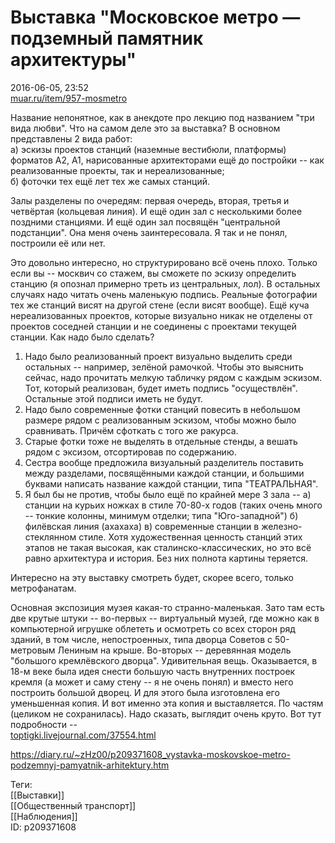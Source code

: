 Выставка "Московское метро — подземный памятник архитектуры"
=============================================================

   
 2016-06-05, 23:52   
   [muar.ru/item/957-mosmetro](http://muar.ru/item/957-mosmetro)    
   
 Название непонятное, как в анекдоте про лекцию под названием "три вида любви". Что на самом деле это за выставка? В основном представлены 2 вида работ:   
 а) эскизы проектов станций (наземные вестибюли, платформы) форматов А2, А1, нарисованные архитекторами ещё до постройки -- как реализованные проекты, так и нереализованные;   
 б) фоточки тех ещё лет тех же самых станций.   
   
 Залы разделены по очередям: первая очередь, вторая, третья и четвёртая (кольцевая линия). И ещё один зал с несколькими более поздними станциями. И ещё один зал посвящён "центральной подстанции". Она меня очень заинтересовала. Я так и не понял, построили её или нет.   
   
 Это довольно интересно, но структурировано всё очень плохо. Только если вы -- москвич со стажем, вы сможете по эскизу определить станцию (я опознал примерно треть из центральных, лол). В остальных случаях надо читать очень маленькую подпись. Реальные фотографии тех же станций висят на другой стене (если висят вообще). Ещё куча нереализованных проектов, которые визуально никак не отделены от проектов соседней станции и не соединены с проектами текущей станции. Как надо было сделать?   
   
 1. Надо было реализованный проект визуально выделить среди остальных -- например, зелёной рамочкой. Чтобы это выяснить сейчас, надо прочитать мелкую табличку рядом с каждым эскизом. Тот, который реализован, будет иметь подпись "осуществлён". Остальные этой подписи иметь не будут.   
 2. Надо было современные фотки станций повесить в небольшом размере рядом с реализованным эскизом, чтобы можно было сравнивать. Причём сфоткать с того же ракурса.   
 3. Старые фотки тоже не выделять в отдельные стенды, а вешать рядом с эксизом, отсортировав по содержанию.   
 4. Сестра вообще предложила визуальный разделитель поставить между разделами, посвящёнными каждой станции, и большими буквами написать название каждой станции, типа "ТЕАТРАЛЬНАЯ".   
 5. Я был бы не против, чтобы было ещё по крайней мере 3 зала -- а) станции на курьих ножках в стиле 70-80-х годов (таких очень много -- тонкие колонны, минимум отделки; типа "Юго-западной") б) филёвская линия (ахахаха) в) современные станции в железно-стеклянном стиле. Хотя художественная ценность станций этих этапов не такая высокая, как сталинско-классических, но это всё равно архитектура и история. Без них полнота картины теряется.   
   
 Интересно на эту выставку смотреть будет, скорее всего, только метрофанатам.   
   
 Основная экспозиция музея какая-то странно-маленькая. Зато там есть две крутые штуки -- во-первых -- виртуальный музей, где можно как в компьютерной игрушке облететь и осмотреть со всех сторон ряд зданий, в том числе, непостроенных, типа дворца Советов с 50-метровым Лениным на крыше. Во-вторых -- деревянная модель "большого кремлёвского дворца". Удивительная вещь. Оказывается, в 18-м веке была идея снести большую часть внутренних построек кремля (а может и саму стену -- я не очень понял) и вместо него построить большой дворец. И для этого была изготовлена его уменьшенная копия. И вот именно эта копия и выставляется. По частям (целиком не сохранилась). Надо сказать, выглядит очень круто. Вот тут подробности --   
  [toptigki.livejournal.com/37554.html](https://toptigki.livejournal.com/37554.html)    
    
 <https://diary.ru/~zHz00/p209371608_vystavka-moskovskoe-metro-podzemnyj-pamyatnik-arhitektury.htm>   
   
 Теги:   
 [[Выставки]]   
 [[Общественный транспорт]]   
 [[Наблюдения]]   
 ID: p209371608